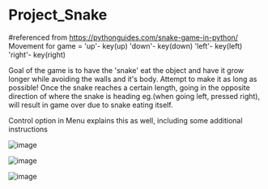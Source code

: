 # Project_Snake
#referenced from https://pythonguides.com/snake-game-in-python/
Movement for game = 
'up'- key(up)
'down'- key(down)
'left'- key(left)
'right'- key(right)

Goal of the game is to have the 'snake' eat the object and have it grow longer while avoiding the walls and it's body. 
Attempt to make it as long as possible!
Once the snake reaches a certain length, going in the opposite direction of where the snake is heading eg.(when going left, pressed right), will result in game over due to snake eating itself.

Control option in Menu explains this as well, including some additional instructions

![image](https://github.com/user-attachments/assets/82f83d71-29f3-40b2-956d-e956b74eba92)




![image](https://github.com/user-attachments/assets/27fc3fb9-ac34-4a72-ad93-0402f428bc4b)



![image](https://github.com/user-attachments/assets/9bea8fe9-61f8-4fef-b5a5-9e319bd64b4d)






